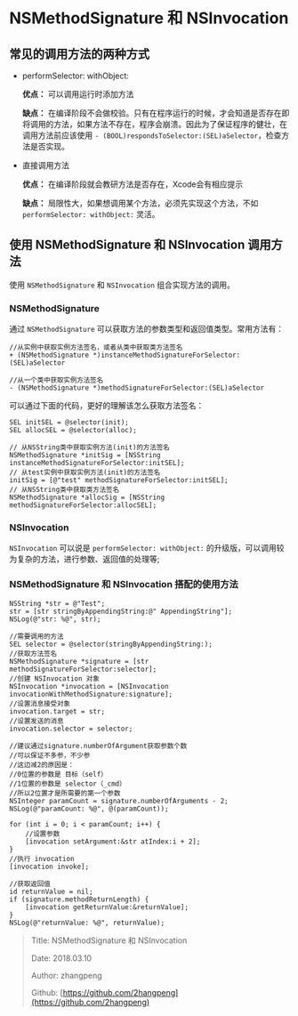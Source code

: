 # NSMethodSignature 和 NSInvocation

## 常见的调用方法的两种方式

* performSelector: withObject:

  **优点：** 可以调用运行时添加方法

  **缺点：** 在编译阶段不会做校验。只有在程序运行的时候，才会知道是否存在即将调用的方法，如果方法不存在，程序会崩溃。因此为了保证程序的健壮，在调用方法前应该使用 `- (BOOL)respondsToSelector:(SEL)aSelector`，检查方法是否实现。

* 直接调用方法

  **优点：** 在编译阶段就会教研方法是否存在，Xcode会有相应提示

  **缺点：** 局限性大，如果想调用某个方法，必须先实现这个方法，不如 `performSelector: withObject:` 灵活。

## 使用 NSMethodSignature 和 NSInvocation 调用方法

使用 `NSMethodSignature` 和 `NSInvocation` 组合实现方法的调用。

### NSMethodSignature

通过 `NSMethodSignature` 可以获取方法的参数类型和返回值类型。常用方法有：

```text
//从实例中获取实例方法签名，或者从类中获取类方法签名
+ (NSMethodSignature *)instanceMethodSignatureForSelector:(SEL)aSelector

//从一个类中获取实例方法签名
- (NSMethodSignature *)methodSignatureForSelector:(SEL)aSelector
```

可以通过下面的代码，更好的理解该怎么获取方法签名：

```text
SEL initSEL = @selector(init);
SEL allocSEL = @selector(alloc);

// 从NSString类中获取实例方法(init)的方法签名
NSMethodSignature *initSig = [NSString instanceMethodSignatureForSelector:initSEL];
// 从test实例中获取实例方法(init)的方法签名
initSig = [@"test" methodSignatureForSelector:initSEL];
// 从NSString类中获取类方法签名
NSMethodSignature *allocSig = [NSString methodSignatureForSelector:allocSEL];
```

### NSInvocation

`NSInvocation` 可以说是 `performSelector: withObject:` 的升级版，可以调用较为复杂的方法，进行参数、返回值的处理等;

### NSMethodSignature 和 NSInvocation 搭配的使用方法

```text
NSString *str = @"Test";
str = [str stringByAppendingString:@" AppendingString"];
NSLog(@"str: %@", str);

//需要调用的方法
SEL selector = @selector(stringByAppendingString:);
//获取方法签名
NSMethodSignature *signature = [str methodSignatureForSelector:selector];
//创建 NSInvocation 对象
NSInvocation *invocation = [NSInvocation invocationWithMethodSignature:signature];
//设置消息接受对象
invocation.target = str;
//设置发送的消息
invocation.selector = selector;

//建议通过signature.numberOfArgument获取参数个数
//可以保证不多参，不少参
//这边减2的原因是：
//0位置的参数是 目标（self）
//1位置的参数是 selector（_cmd）
//所以2位置才是所需要的第一个参数
NSInteger paramCount = signature.numberOfArguments - 2;
NSLog(@"paramCount: %@", @(paramCount));

for (int i = 0; i < paramCount; i++) {
    //设置参数
    [invocation setArgument:&str atIndex:i + 2];
}
//执行 invocation
[invocation invoke];

//获取返回值
id returnValue = nil;
if (signature.methodReturnLength) {
    [invocation getReturnValue:&returnValue];
}
NSLog(@"returnValue: %@", returnValue);
```

> Title: NSMethodSignature 和 NSInvocation
>
> Date: 2018.03.10
>
> Author: zhangpeng
>
> Github: [https://github.com/2hangpeng](https://github.com/2hangpeng)

